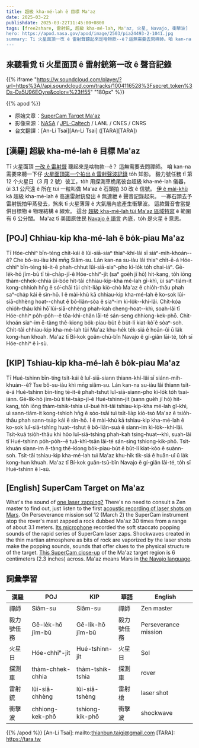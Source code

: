 ```yaml
---
title: 超級 kha-mé-lah ê 目標 Ma'az
date: 2025-03-22
publishdate: 2025-03-22T11:45:00+0800
tags: [free2share, 雷射銃, 超級 kha-mé-lah, Ma'az, 火星, Navajo, 衝擊波]
hero: https://apod.nasa.gov/apod/image/2503/pia24493-2-1041.jpg
summary: Tī 火星面頂一改 ê 雷射聲聽起來是啥物款--ê？這無需要去問禪師。咱 kan-na 需要來聽一下仔火星面頂第一个拍出 ê 雷射聲波記錄 to̍h 知影。
---
```

## 來聽看覓 tī 火星面頂 ê 雷射銃第一改 ê 聲音記錄
{{% iframe "https://w.soundcloud.com/player/?url=https%3A//api.soundcloud.com/tracks/1004116528%3Fsecret_token%3Ds-Da5U96EOyre&color=%23ff55" "180px" %}}


{{% apod %}}

- 原始文章：[SuperCam Target Ma'az](https://apod.nasa.gov/apod/ap250322.html)
- 影像來源：[NASA][NASA] / [JPL-Caltech][JPL-Caltech] / LANL / CNES / CNRS
- 台文翻譯：[An-Li Tsai][An-Li Tsai] ([TARA][TARA])

## [漢羅] 超級 kha-mé-lah ê 目標 Ma'az
Tī 火星面頂 [一改 ê 雷射聲][one laser zapping?] 聽起來是啥物款--ê？
這無需要去問禪師。
咱 kan-na 需要來聽一下仔 [火星面頂第一个拍出 ê 雷射聲波記錄][acoustic recording of laser shots on Mars] to̍h 知影。
毅力號任務 tī 第 12 个火星日（3 月 2 號）彼工，to̍h 用探測車桅尾彼台超級 kha-mé-lah 儀器，ùi 3.1 公尺遠 ê 所在 tùi 一粒叫做 Ma'az ê 石頭拍 30 改 ê 信號。
[伊 ê mài-khù][Its microphone] kā 超級 kha-mé-lah ê 高速雷射銃發出 ê 無連紲 ê 聲音記錄起來。
一寡石頭去予雷射銃拍甲蒸發去，煞來 tī 火星薄薄 ê 大氣層內底產生衝擊波。
這款聲音會當提供目標物 ê 物理結構 ê 線索。
這台 [超級 kha-mé-lah tùi Ma'az 區域特寫][This SuperCam close-up] ê 範圍有 6 公分闊。
Ma'az tī 美國原住民 [Navajo ê 語言][the Navajo language] 內底，to̍h 是火星 ê 意思。

## [POJ] Chhiau-kip kha-mé-lah ê bo̍k-piau Ma'az
Tī Hóe-chhiⁿ bīn-téng chi̍t-kái ê lûi-siā-siaⁿ thiaⁿ-khí-lâi sī siáⁿ-mih-khoán--ê?
Che bô-su-iàu khì mn̄g Siâm-su.
Lán kan-na su-iàu lâi thiaⁿ chi̍t-ē-á Hóe-chhiⁿ bīn-téng tē-it-ê phah-chhut lûi-siā-siaⁿ-pho kì-lo̍k to̍h chai-iáⁿ.
Gē-le̍k-hō jīm-bū tī tē-cha̍p-jī-ê Hóe-chhiⁿ-ji̍t (saⁿ goe̍h jī hō) hit-kang, to̍h iōng thàm-chhek-chhia ûi-bóe hit-tâi chhiau-kip-kha mé-lah gî-khì, ùi saⁿ-tiám-it kong-chhioh hn̄g ê só͘-chāi tùi chi̍t-lia̍p kiò-chò Ma'az ê chio̍h-thâu phah saⁿ-cha̍p kái ê sìn-hō.
I ê mài-khù kā chhiau-kip kha-mé-lah ê ko-sok lûi-siā-chhèng hoat--chhut ê bô-liân-sòa ê siaⁿ-im kì-lo̍k--khí-lâi.
Chi̍t-kóa chio̍h-thâu khì hō͘ lûi-siā-chhèng phah-kah cheng-hoat--khì, soah-lâi tī Hóe-chhiⁿ po̍h-po̍h--ê tōa-khì-chân lāi-té sán-seng chhiong-kek-phō.
Chit-khoán siaⁿ-im ē-tàng thê-kiong bo̍k-piau-bu̍t ê bu̍t-lí kiat-kò͘ ê sòaⁿ-soh.
Chi̍t-tâi chhiau-kip kha-mé-lah tùi Ma'az khu-he̍k te̍k-siá ê hoān-ûi ū la̍k kong-hun khoah.
Ma'az tī Bí-kok goân-chū-bîn Navajo ê gí-giân lāi-té, to̍h sī Hóe-chhiⁿ ê ì-sù.

## [KIP] Tshiau-kip kha-mé-lah ê bo̍k-piau Ma'az
Tī Hué-tshinn bīn-tíng tsi̍t-kái ê luî-siā-siann thiann-khí-lâi sī siánn-mih-khuán--ê?
Tse bô-su-iàu khì mn̄g siâm-su.
Lán kan-na su-iàu lâi thiann tsi̍t-ē-á Hué-tshinn bīn-tíng tē-it-ê phah-tshut luî-siā-siann-pho kì-lo̍k to̍h tsai-iánn.
Gē-li̍k-hō jīm-bū tī tē-tsa̍p-jī-ê Hué-tshinn-ji̍t (sann gue̍h jī hō) hit-kang, to̍h iōng thàm-tshik-tshia uî-bué hit-tâi tshiau-kip-kha mé-lah gî-khì, uì sann-tiám-it kong-tshioh hn̄g ê sóo-tsāi tuì tsi̍t-lia̍p kiò-tsò Ma'az ê tsio̍h-thâu phah sann-tsa̍p kái ê sìn-hō.
I ê mài-khù kā tshiau-kip kha-mé-lah ê ko-sok luî-siā-tshìng huat--tshut ê bô-liân-suà ê siann-im kì-lo̍k--khí-lâi.
Tsi̍t-kuá tsio̍h-thâu khì hōo luî-siā-tshìng phah-kah tsing-huat--khì, suah-lâi tī Hué-tshinn po̍h-po̍h--ê tuā-khì-tsân lāi-té sán-sing tshiong-kik-phō.
Tsit-khuán siann-im ē-tàng thê-kiong bo̍k-piau-bu̍t ê bu̍t-lí kiat-kòo ê suànn-soh.
Tsi̍t-tâi tshiau-kip kha-mé-lah tuì Ma'az khu-hi̍k ti̍k-siá ê huān-uî ū la̍k kong-hun khuah.
Ma'az tī Bí-kok guân-tsū-bîn Navajo ê gí-giân lāi-té, to̍h sī Hué-tshinn ê ì-sù.

## [English] SuperCam Target on Ma'az
What's the sound of [one laser zapping?][one laser zapping?] There's no need to consult a Zen master to find out, just listen to the first [acoustic recording of laser shots on Mars][acoustic recording of laser shots on Mars]. On Perseverance mission sol 12 (March 2) the SuperCam instrument atop the rover's mast zapped a rock dubbed Ma'az 30 times from a range of about 3.1 meters. [Its microphone][Its microphone] recorded the soft staccato popping sounds of the rapid series of SuperCam laser zaps. Shockwaves created in the thin martian atmosphere as bits of rock are vaporized by the laser shots make the popping sounds, sounds that offer clues to the physical structure of the target. [This SuperCam close-up][This SuperCam close-up] of the Ma'az target region is 6 centimeters (2.3 inches) across. Ma'az means Mars in [the Navajo language][the Navajo language].

## 詞彙學習
|漢羅|POJ|KIP|華語|English|
|-|-|-|-|-|
| 禪師 | Siâm-su | Siâm-su | 禪師 | Zen master |
| 毅力號任務 | Gē-le̍k-hō jīm-bū | Gē-li̍k-hō jīm-bū | 毅力號任務 | Perseverance mission |
| 火星日 | Hóe-chhiⁿ-ji̍t | Hué-tshinn-ji̍t | 火星日 | Sol |
| 探測車 | thàm-chhek-chhia | thàm-tshik-tshia | 探測車 | rover |
| 雷射銃 | lûi-siā-chhèng | lûi-siā-tshèng | 雷射槍 | laser shot |
| 衝擊波 | chhiong-kek-phō | tshiong-kik-phō | 衝擊波 | shockwave |

{{% /apod %}}
[An-Li Tsai]: mailto:thianbun.taigi@gmail.com
[TARA]: https://tara.tw

[copyright]: https://apod.nasa.gov/apod/fap/lib/about_apod.html#srapply
[License3]: https://creativecommons.org/licenses/by-nc-nd/3.0/
[License2]:https://creativecommons.org/licenses/by-nc-nd/2.0/

[NASA]: https://www.nasa.gov/
[JPL-Caltech]: https://www.jpl.nasa.gov/
[First Acoustic Recording of Laser Shots on Mars]: https://w.soundcloud.com/player/?url=https%3A//api.soundcloud.com/tracks/1004116528%3Fsecret_token%3Ds-Da5U96EOyre&color=%23ff55
[one laser zapping?]: https://www.nasa.gov/feature/jpl/perseverance-rover-s-supercam-science-instrument-delivers-first-results
[acoustic recording of laser shots on Mars]: https://mars.nasa.gov/resources/25715/first-acoustic-recording-of-laser-shots-on-mars/
[Its microphone]: https://mars.nasa.gov/mars2020/spacecraft/rover/microphones/#SuperCam-Microphone
[This SuperCam close-up]: https://photojournal.jpl.nasa.gov/catalog/PIA24493
[the Navajo language]: https://www.nasa.gov/feature/jpl/nasa-s-perseverance-mars-rover-mission-honors-navajo-language
